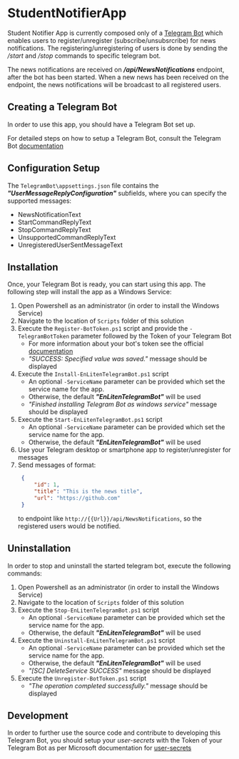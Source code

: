 # StudentNotifierApp

Student Notifier App is currently composed only of a [Telegram Bot](https://core.telegram.org/bots) which enables users to register/unregister (subscribe/unsubsrcribe) for news notifications.
The registering/unregistering of users is done by sending the */start* and */stop* commands to specific telegram bot.

The news notifications are received on _**/api/NewsNotifications**_ endpoint, after the bot has been started.
When a new news has been received on the endpoint, the news notifications will be broadcast to all registered users.

## Creating a Telegram Bot
In order to use this app, you should have a Telegram Bot set up.

For detailed steps on how to setup a Telegram Bot, consult the Telegram Bot [documentation](https://core.telegram.org/bots#3-how-do-i-create-a-bot)

## Configuration Setup

The `TelegramBot\appsettings.json` file contains the _**"UserMessageReplyConfiguration"**_ subfields, where you can specify the supported messages:

- NewsNotificationText
- StartCommandReplyText
- StopCommandReplyText
- UnsupportedCommandReplyText
- UnregisteredUserSentMessageText

## Installation
Once, your Telegram Bot is ready, you can start using this app. The following step will install the app as a Windows Service:

1. Open Powershell as an administrator (in order to install the Windows Service)
2. Navigate to the location of `Scripts` folder of this solution
3. Execute the `Register-BotToken.ps1` script and provide the `-TelegramBotToken` parameter followed by the Token of your Telegram Bot
   - For more information about your bot's token see the official [documentation](https://core.telegram.org/bots/api#authorizing-your-bot)
   - _"SUCCESS: Specified value was saved."_ message should be displayed
4. Execute the `Install-EnLitenTelegramBot.ps1` script
   - An optional `-ServiceName` parameter can be provided which set the service name for the app.
   - Otherwise, the default _**"EnLitenTelegramBot"**_ will be used
   - _"Finished installing Telegram Bot as windows service"_ message should be displayed
5. Execute the `Start-EnLitenTelegramBot.ps1` script
   - An optional `-ServiceName` parameter can be provided which set the service name for the app.
   - Otherwise, the default _**"EnLitenTelegramBot"**_ will be used
6. Use your Telegram desktop or smartphone app to register/unregister for messages
7. Send messages of format:
   ```JSON
    {
        "id": 1,
        "title": "This is the news title",
        "url": "https://github.com"
    }
   ```
   to endpoint like `http://{{Url}}/api/NewsNotifications`, so the registered users would be notified.

## Uninstallation

In order to stop and uninstall the started telegram bot, execute the following commands:

1. Open Powershell as an administrator (in order to install the Windows Service)
2. Navigate to the location of `Scripts` folder of this solution
3. Execute the `Stop-EnLitenTelegramBot.ps1` script
   - An optional `-ServiceName` parameter can be provided which set the service name for the app.
   - Otherwise, the default _**"EnLitenTelegramBot"**_ will be used
4. Execute the `Uninstall-EnLitenTelegramBot.ps1` script
   - An optional `-ServiceName` parameter can be provided which set the service name for the app.
   - Otherwise, the default _**"EnLitenTelegramBot"**_ will be used
   - _"\[SC\] DeleteService SUCCESS"_ message should be displayed
5. Execute the `Unregister-BotToken.ps1` script
   - _"The operation completed successfully."_ message should be displayed

## Development

In order to further use the source code and contribute to developing this Telegram Bot, 
you should setup your _user-secrets_ with the Token of your Telegram Bot as per Microsoft 
documentation for [user-secrets](https://docs.microsoft.com/en-us/aspnet/core/security/app-secrets?view=aspnetcore-5.0&tabs=windows#how-the-secret-manager-tool-works)